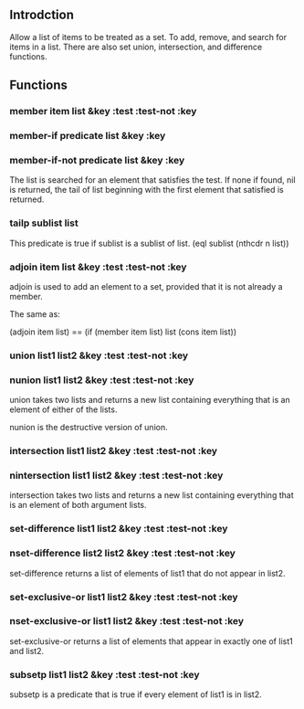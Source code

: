 
## Introdction

Allow a list of items to be treated as a set.
To add, remove, and search for items in a list.
There are also set union, intersection, and difference functions.


## Functions

### member item list &key :test :test-not :key
### member-if predicate list &key :key
### member-if-not predicate list &key :key

The list is searched for an element that satisfies the test.
If none if found, nil is returned, the tail of list beginning with the first element
that satisfied is returned.


### tailp sublist list

This predicate is true if sublist is a sublist of list.
(eql sublist (nthcdr n list))

### adjoin item list &key :test :test-not :key

adjoin is used to add an element to a set, provided that it is not already a member.

The same as:

(adjoin item list) == (if (member item list) list (cons item list))

### union list1 list2 &key :test :test-not :key 
### nunion list1 list2 &key :test :test-not :key

union takes two lists and returns a new list containing everything that is an element
of either of the lists. 

nunion is the destructive version of union.


### intersection list1 list2 &key :test :test-not :key
### nintersection list1 list2 &key :test :test-not :key

intersection takes two lists and returns a new list containing everything that is an 
element of both argument lists.

### set-difference list1 list2 &key :test :test-not :key
### nset-difference list2 list2 &key :test :test-not :key

set-difference returns a list of elements of list1 that do not appear in list2.


### set-exclusive-or list1 list2 &key :test :test-not :key 
### nset-exclusive-or list1 list2 &key :test :test-not :key

set-exclusive-or returns a list of elements that appear in exactly one of list1 and 
list2.


### subsetp list1 list2 &key :test :test-not :key

subsetp is a predicate that is true if every element of list1 is in list2.


